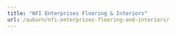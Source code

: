 ```yaml
---
title: "NFI Enterprises Flooring & Interiors"
url: /auburn/nfi-enterprises-flooring-and-interiors/
---
```

